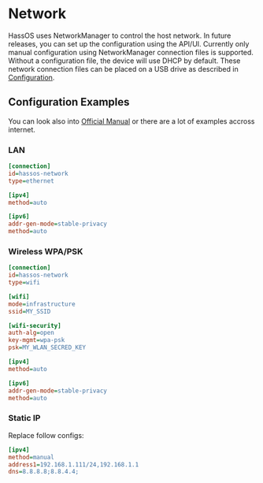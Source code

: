 # Network

HassOS uses NetworkManager to control the host network. In future releases, you can set up the configuration using the API/UI.
Currently only manual configuration using NetworkManager connection files is supported. Without a configuration file, the device will use DHCP by default. These network connection files can be placed on a USB drive as described in [Configuration][configuration-usb].

## Configuration Examples

You can look also into [Official Manual][keyfile] or there are a lot of examples accross internet.

### LAN
```ini
[connection]
id=hassos-network
type=ethernet

[ipv4]
method=auto

[ipv6]
addr-gen-mode=stable-privacy
method=auto
```

### Wireless WPA/PSK
```ini
[connection]
id=hassos-network
type=wifi

[wifi]
mode=infrastructure
ssid=MY_SSID

[wifi-security]
auth-alg=open
key-mgmt=wpa-psk
psk=MY_WLAN_SECRED_KEY

[ipv4]
method=auto

[ipv6]
addr-gen-mode=stable-privacy
method=auto
```

### Static IP

Replace follow configs:
```ini
[ipv4]
method=manual
address1=192.168.1.111/24,192.168.1.1
dns=8.8.8.8;8.8.4.4;
```

[keyfile]: https://developer.gnome.org/NetworkManager/stable/nm-settings.html
[configuration-usb]: https://github.com/home-assistant/hassos/blob/rel-1/Documentation/configuration.md
